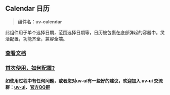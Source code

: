 ## Calendar 日历 

> **组件名：uv-calendar**

此组件用于单个选择日期，范围选择日期等，日历被包裹在底部弹起的容器中。灵活配置，功能齐全，兼容全端。

### <a href="https://www.uvui.cn/components/calendar.html" target="_blank">查看文档</a>

### <a href="https://www.uvui.cn/components/quickstart.html" target="_blank">首次使用，如何配置?</a>

#### 如使用过程中有任何问题，或者您对uv-ui有一些好的建议，欢迎加入 uv-ui 交流群：<a href="https://ext.dcloud.net.cn/plugin?id=12287" target="_blank">uv-ui</a>、<a href="https://www.uvui.cn/components/addQQGroup.html" target="_blank">官方QQ群</a>
